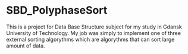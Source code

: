 # SBD_PolyphaseSort
This is a project for Data Base Structure subject for my study in Gdansk University of Technology. My job was simply to implement one of three external sorting algorythms which are algorythms that can sort large amount of data.
